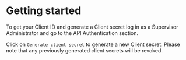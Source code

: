 # Getting started



To get your Client ID and generate a Client secret log in as a Supervisor Administrator and go to the API Authentication section.

Click on <code>Generate client secret</code> to generate a new Client secret. Please note that any previously generated client secrets will be revoked.